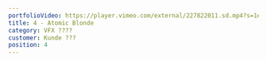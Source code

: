 ```yaml
---
portfolioVideo: https://player.vimeo.com/external/227822011.sd.mp4?s=1ef80d5f692061aa25c48e2f82a094c537e4678d&profile_id=165
title: 4 - Atomic Blonde
category: VFX ????
customer: Kunde ???
position: 4
---
```


